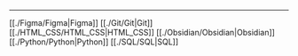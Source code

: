 
---
[[./Figma/Figma|Figma]]
[[./Git/Git|Git]]
[[./HTML_CSS/HTML_CSS|HTML_CSS]]
[[./Obsidian/Obsidian|Obsidian]]
[[./Python/Python|Python]]
[[./SQL/SQL|SQL]]
